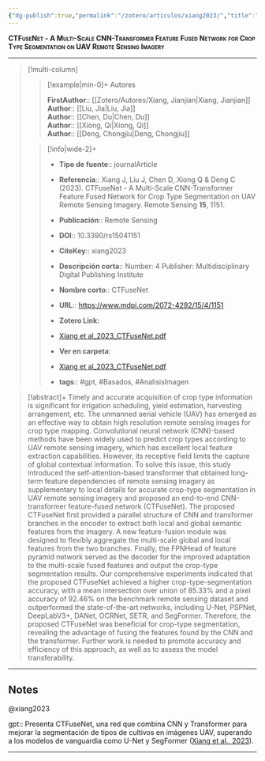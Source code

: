 ```yaml
---
{"dg-publish":true,"permalink":"/zotero/articulos/xiang2023/","title":"CTFuseNet - A Multi-Scale CNN-Transformer Feature Fused Network for Crop Type Segmentation on UAV Remote Sensing Imagery","tags":["#zotero"]}
---
```



<span style="font-variant:small-caps; font-weight: bold;">CTFuseNet - A Multi-Scale CNN-Transformer Feature Fused Network for Crop Type Segmentation on UAV Remote Sensing Imagery</span>

---


> [!multi-column]
>
>> [!example|min-0]+ Autores
>> 
>> **FirstAuthor**:: [[Zotero/Autores/Xiang, Jianjian\|Xiang, Jianjian]]  
>> **Author**:: [[Liu, Jia\|Liu, Jia]]  
>> **Author**:: [[Chen, Du\|Chen, Du]]  
>> **Author**:: [[Xiong, Qi\|Xiong, Qi]]  
>> **Author**:: [[Deng, Chongjiu\|Deng, Chongjiu]]  
 >
>
>> [!info|wide-2]+
>>
>> - **Tipo de fuente**:: journalArticle
>> - **Referencia**:: Xiang J, Liu J, Chen D, Xiong Q & Deng C (2023). CTFuseNet - A Multi-Scale CNN-Transformer Feature Fused Network for Crop Type Segmentation on UAV Remote Sensing Imagery. Remote Sensing **15**, 1151.
>> - **Publicación**:: Remote Sensing
>> - **DOI**:: 10.3390/rs15041151
>> - **CiteKey**:: xiang2023
>> - **Descripción corta**:: Number: 4
Publisher: Multidisciplinary Digital Publishing Institute
>> - **Nombre corto**:: CTFuseNet
>> - **URL**:: https://www.mdpi.com/2072-4292/15/4/1151
>> - **Zotero Link:** 
>> - [Xiang et al_2023_CTFuseNet.pdf](zotero://select/library/items/DZZB45P8)
>>
>> - **Ver en carpeta**: 
>> - [Xiang et al_2023_CTFuseNet.pdf](file://J:\OneDrive\Articulos\Xiang%20et%20al_2023_CTFuseNet.pdf)
>> - **tags**:: #gpt, #Basados, #AnalisisImagen



> [!abstract]+ 
>Timely and accurate acquisition of crop type information is significant for irrigation scheduling, yield estimation, harvesting arrangement, etc. The unmanned aerial vehicle (UAV) has emerged as an effective way to obtain high resolution remote sensing images for crop type mapping. Convolutional neural network (CNN)-based methods have been widely used to predict crop types according to UAV remote sensing imagery, which has excellent local feature extraction capabilities. However, its receptive field limits the capture of global contextual information. To solve this issue, this study introduced the self-attention-based transformer that obtained long-term feature dependencies of remote sensing imagery as supplementary to local details for accurate crop-type segmentation in UAV remote sensing imagery and proposed an end-to-end CNN–transformer feature-fused network (CTFuseNet). The proposed CTFuseNet first provided a parallel structure of CNN and transformer branches in the encoder to extract both local and global semantic features from the imagery. A new feature-fusion module was designed to flexibly aggregate the multi-scale global and local features from the two branches. Finally, the FPNHead of feature pyramid network served as the decoder for the improved adaptation to the multi-scale fused features and output the crop-type segmentation results. Our comprehensive experiments indicated that the proposed CTFuseNet achieved a higher crop-type-segmentation accuracy, with a mean intersection over union of 85.33% and a pixel accuracy of 92.46% on the benchmark remote sensing dataset and outperformed the state-of-the-art networks, including U-Net, PSPNet, DeepLabV3+, DANet, OCRNet, SETR, and SegFormer. Therefore, the proposed CTFuseNet was beneficial for crop-type segmentation, revealing the advantage of fusing the features found by the CNN and the transformer. Further work is needed to promote accuracy and efficiency of this approach, as well as to assess the model transferability.


--- 

## Notes

@xiang2023

gpt:: Presenta CTFuseNet, una red que combina CNN y Transformer para mejorar la segmentación de tipos de cultivos en imágenes UAV, superando a los modelos de vanguardia como U-Net y SegFormer ([Xiang et al., 2023](zotero://select/library/items/TCXW9TQS)).






---








